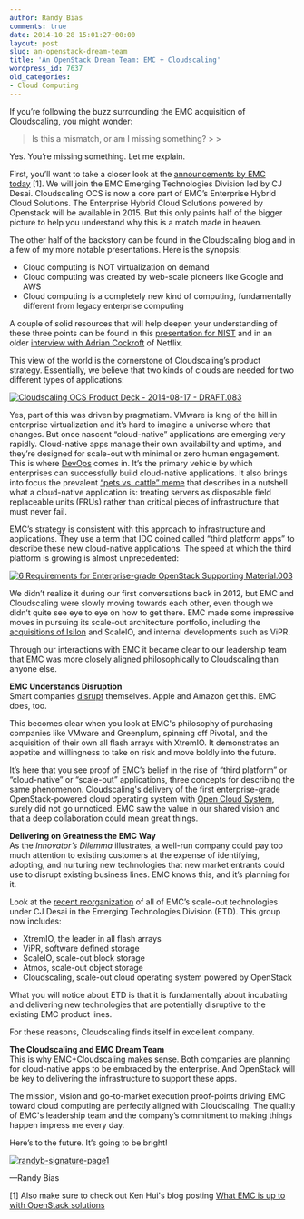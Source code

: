 ```yaml
---
author: Randy Bias
comments: true
date: 2014-10-28 15:01:27+00:00
layout: post
slug: an-openstack-dream-team
title: 'An OpenStack Dream Team: EMC + Cloudscaling'
wordpress_id: 7637
old_categories:
- Cloud Computing
---
```


If you’re following the buzz surrounding the EMC acquisition of Cloudscaling, you might wonder:

<blockquote>Is this a mismatch, or am I missing something?
> 
> </blockquote>

Yes. You’re missing something. Let me explain.

First, you’ll want to take a closer look at the [announcements by EMC today](http://www.emc.com/about/news/press/2014/20141028-02.htm) [1]. We will join the EMC Emerging Technologies Division led by CJ Desai. Cloudscaling OCS is now a core part of EMC’s Enterprise Hybrid Cloud Solutions. The Enterprise Hybrid Cloud Solutions powered by Openstack will be available in 2015. But this only paints half of the bigger picture to help you understand why this is a match made in heaven.

The other half of the backstory can be found in the Cloudscaling blog and in a few of my more notable presentations. Here is the synopsis:

  * Cloud computing is NOT virtualization on demand
  * Cloud computing was created by web-scale pioneers like Google and AWS
  * Cloud computing is a completely new kind of computing, fundamentally different from legacy enterprise computing

A couple of solid resources that will help deepen your understanding of these three points can be found in this [presentation for NIST](http://www.slideshare.net/randybias/clouds-openness-and-it-patterns-for-nist) and in an older [interview with Adrian Cockroft](http://www.cloudscaling.com/blog/cloud-computing/cloud-innovators-netflix-strategy-reflects-google-philosophy/) of Netflix.

This view of the world is the cornerstone of Cloudscaling’s product strategy. Essentially, we believe that two kinds of clouds are needed for two different types of applications:

[![Cloudscaling OCS Product Deck - 2014-08-17 - DRAFT.083](http://www.cloudscaling.com/wp-content/uploads/2014/10/Cloudscaling-OCS-Product-Deck-2014-08-17-DRAFT.083.jpg)](http://www.cloudscaling.com/wp-content/uploads/2014/10/Cloudscaling-OCS-Product-Deck-2014-08-17-DRAFT.083.jpg)

Yes, part of this was driven by pragmatism. VMware is king of the hill in enterprise virtualization and it’s hard to imagine a universe where that changes. But once nascent “cloud-native” applications are emerging very rapidly. Cloud-native apps manage their own availability and uptime, and they’re designed for scale-out with minimal or zero human engagement. This is where [DevOps](http://en.wikipedia.org/wiki/DevOps) comes in. It’s the primary vehicle by which enterprises can successfully build cloud-native applications. It also brings into focus the prevalent [“pets vs. cattle” meme](http://www.cloudscaling.com/blog/cloud-computing/pets-vs-cattle-the-elastic-cloud-story/) that describes in a nutshell what a cloud-native application is: treating servers as disposable field replaceable units (FRUs) rather than critical pieces of infrastructure that must never fail.

EMC’s strategy is consistent with this approach to infrastructure and applications. They use a term that IDC coined called “third platform apps” to describe these new cloud-native applications. The speed at which the third platform is growing is almost unprecedented:

[![6 Requirements for Enterprise-grade OpenStack Supporting Material.003](http://www.cloudscaling.com/wp-content/uploads/2014/10/6-Requirements-for-Enterprise-grade-OpenStack-Supporting-Material.003.jpg)](http://www.cloudscaling.com/wp-content/uploads/2014/10/6-Requirements-for-Enterprise-grade-OpenStack-Supporting-Material.003.jpg)

We didn’t realize it during our first conversations back in 2012, but EMC and Cloudscaling were slowly moving towards each other, even though we didn’t quite see eye to eye on how to get there. EMC made some impressive moves in pursuing its scale-out architecture portfolio, including the [acquisitions of Isilon](http://www.emc.com/about/news/press/2010/20101115-01.htm) and ScaleIO, and internal developments such as ViPR.

Through our interactions with EMC it became clear to our leadership team that EMC was more closely aligned philosophically to Cloudscaling than anyone else.

**EMC Understands Disruption**  
Smart companies [disrupt](https://en.wikipedia.org/wiki/The_Innovator's_Dilemma) themselves. Apple and Amazon get this. EMC does, too.

This becomes clear when you look at EMC's philosophy of purchasing companies like VMware and Greenplum, spinning off Pivotal, and the acquisition of their own all flash arrays with XtremIO. It demonstrates an appetite and willingness to take on risk and move boldly into the future.

It’s here that you see proof of EMC’s belief in the rise of “third platform” or “cloud-native” or “scale-out” applications, three concepts for describing the same phenomenon. Cloudscaling's delivery of the first enterprise-grade OpenStack-powered cloud operating system with [Open Cloud System](http://www.cloudscaling.com/products/ocs-system-overview/), surely did not go unnoticed. EMC saw the value in our shared vision and that a deep collaboration could mean great things.

**Delivering on Greatness the EMC Way**  
As the _Innovator’s Dilemma_ illustrates, a well-run company could pay too much attention to existing customers at the expense of identifying, adopting, and nurturing new technologies that new market entrants could use to disrupt existing business lines. EMC knows this, and it’s planning for it.

Look at the [recent reorganization](http://www.channelregister.co.uk/2014/10/15/core_divisional_duo_at_emc/) of all of EMC’s scale-out technologies under CJ Desai in the Emerging Technologies Division (ETD). This group now includes:

  * XtremIO, the leader in all flash arrays
  * ViPR, software defined storage
  * ScaleIO, scale-out block storage
  * Atmos, scale-out object storage
  * Cloudscaling, scale-out cloud operating system powered by OpenStack

What you will notice about ETD is that it is fundamentally about incubating and delivering new technologies that are potentially disruptive to the existing EMC product lines.

For these reasons, Cloudscaling finds itself in excellent company.

**The Cloudscaling and EMC Dream Team**  
This is why EMC+Cloudscaling makes sense. Both companies are planning for cloud-native apps to be embraced by the enterprise. And OpenStack will be key to delivering the infrastructure to support these apps.

The mission, vision and go-to-market execution proof-points driving EMC toward cloud computing are perfectly aligned with Cloudscaling. The quality of EMC's leadership team and the company’s commitment to making things happen impress me every day.

Here’s to the future. It’s going to be bright!

[![randyb-signature-page1](http://www.cloudscaling.com/wp-content/uploads/2014/10/randyb-signature-page11.gif)](http://www.cloudscaling.com/wp-content/uploads/2014/10/randyb-signature-page11.gif)

—Randy Bias

[1] Also make sure to check out Ken Hui's blog posting [What EMC is up to with OpenStack solutions](http://cloudarchitectmusings.com/2014/10/28/what-emc-is-up-to-with-openstack-solutions/)
